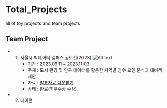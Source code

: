 # Total_Projects
all of toy projects and team projects 

## Team Project
- 1. 서울시 빅데이터 캠퍼스 공모전(2023)
     ![Alt text](image.png)
     - 기간 : 2023.09.11 ~ 2023.11.03
     - 주제 : 도시 환경 및 인구 데이터를 활용한 지역별 침수 요인 분석과 대비책 제안
     - 자료 : [발표자료 다운받기](https://github.com/Apple03244/Total_Projects/blob/main/%EA%B2%B0%EA%B3%BC%EB%AC%BC%EC%A2%85%ED%95%A9/%EC%84%9C%EC%9A%B8%EC%8B%9C_%EB%B9%85%EB%8D%B0%EC%9D%B4%ED%84%B0%EC%BA%A0%ED%8D%BC%EC%8A%A4_%EA%B3%B5%EB%AA%A8%EC%A0%84_%EB%8F%84%EC%8B%9C%ED%99%98%EA%B2%BD%20%EB%B0%8F%20%EC%9D%B8%EA%B5%AC%20%EB%8D%B0%EC%9D%B4%ED%84%B0%EB%A5%BC%20%ED%99%9C%EC%9A%A9%ED%95%9C%20%EC%A7%80%EC%97%AD%EB%B3%84%20%EC%B9%A8%EC%88%98%20%EC%9A%94%EC%9D%B8%20%EB%B6%84%EC%84%9D%EA%B3%BC%20%EB%8C%80%EB%B9%84%EC%B1%85%20%EC%A0%9C%EC%95%88_%EC%B9%A8%EC%B0%A9%EB%A7%A8%EC%A1%B0%20(%EC%B5%9C%EC%A2%85_%EC%88%98%EC%A0%95%EB%B3%B8).pptx)
     - 상태 : 완료(최우수상 수상)
- 2. 데이콘


      
